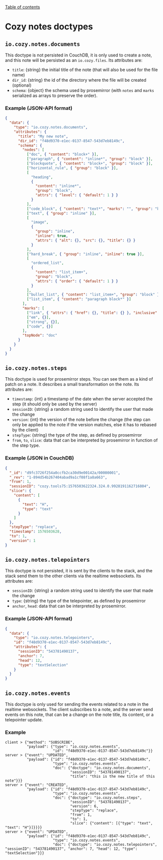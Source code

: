 [Table of contents](README.md#table-of-contents)

# Cozy notes doctypes

## `io.cozy.notes.documents`

This doctype is not persisted in CouchDB, it is only used to create a note, and
this note will be persisted as an `io.cozy.files`. Its attributes are:

- `title`: {string} the initial title of the note (that will also be used for the file name)
- `dir_id`: {string} the id of the directory where the file will be created (optional)
- `schema`: {object} the schema used by prosemirror (with `notes` and `marks` serialized as arrays to preserve the order).

### Example (JSON-API format)

```json
{
  "data": {
    "type": "io.cozy.notes.documents",
    "attributes": {
      "title": "My new note",
      "dir_id": "f48d9370-e1ec-0137-8547-543d7eb8149c",
      "schema": {
        "nodes": [
          ["doc", { "content": "block+" }],
          ["paragraph", { "content": "inline*", "group": "block" }],
          ["blockquote", { "content": "block+", "group": "block" }],
          ["horizontal_rule", { "group": "block" }],
          [
            "heading",
            {
              "content": "inline*",
              "group": "block",
              "attrs": { "level": { "default": 1 } }
            }
          ],
          ["code_block", { "content": "text*", "marks": "", "group": "block" }],
          ["text", { "group": "inline" }],
          [
            "image",
            {
              "group": "inline",
              "inline": true,
              "attrs": { "alt": {}, "src": {}, "title": {} }
            }
          ],
          ["hard_break", { "group": "inline", "inline": true }],
          [
            "ordered_list",
            {
              "content": "list_item+",
              "group": "block",
              "attrs": { "order": { "default": 1 } }
            }
          ],
          ["bullet_list", { "content": "list_item+", "group": "block" }],
          ["list_item", { "content": "paragraph block*" }]
        ],
        "marks": [
          ["link", { "attrs": { "href": {}, "title": {} }, "inclusive": false }],
          ["em", {}],
          ["strong", {}],
          ["code", {}]
        ],
        "topNode": "doc"
      }
    }
  }
}
```

## `io.cozy.notes.steps`

This doctype is used for prosemirror steps. You can see them as a kind of patch
on a note. It describes a small transformation on the note. Its attributes are:

- `timestamp`: {int} a timestamp of the date when the server accepted the step (it should only be used by the server)
- `sessionID`: {string} a random string used to identify the user that made the change
- `version`: {int} the version of the note before the change (the step can only be applied to the note if the version matches, else it has to rebased by the client)
- `stepType`: {string} the type of the step, as defined by prosemirror
- `from`, `to`, `slice`: data that can be interpreted by prosemirror in function of the step type.

### Example (JSON in CouchDB)

```json
{
  "_id": "d9fc3726f254a0ccfb2ca30d9e00142a/00000001",
  "_rev": "1-894d54b267404abad9a1cf08f1a8a663",
  "from": 1,
  "sessionID": "cozy.tools75:1576503622324.324.0.9928191162716804",
  "slice": {
    "content": [
      {
        "text": "H",
        "type": "text"
      }
    ]
  },
  "stepType": "replace",
  "timestamp": 1576503628,
  "to": 1,
  "version": 1
}
```

## `io.cozy.notes.telepointers`

This doctype is not persisted, it is sent by the clients to the stack, and the
stack send them to the other clients via the realtime websockets. Its
attributes are:

- `sessionID`: {string} a random string used to identify the user that made the change
- `type`: {string} the type of the telepointer, as defined by prosemirror
- `anchor`, `head`: data that can be interpreted by prosemirror.

### Example (JSON-API format)

```json
{
  "data": {
    "type": "io.cozy.notes.telepointers",
    "id": "f48d9370-e1ec-0137-8547-543d7eb8149c",
    "attributes": {
      "sessionID": "543781490137",
      "anchor": 7,
      "head": 12,
      "type": "textSelection"
    }
  }
}
```

## `io.cozy.notes.events`

This doctype is only used for sending the events related to a note in the
realtime websockets. The client subscribes to a note, and the server send
events on this note, that can be a change on the note title, its content,
or a telepointer update.

### Example

```
client > {"method": "SUBSCRIBE",
          "payload": {"type": "io.cozy.notes.events",
                      "id": "f48d9370-e1ec-0137-8547-543d7eb8149c"}}
server > {"event": "UPDATED",
          "payload": {"id": "f48d9370-e1ec-0137-8547-543d7eb8149c",
                      "type": "io.cozy.notes.events",
                      "doc": {"doctype": "io.cozy.notes.documents",
                              "sessionID": "543781490137",
                              "title": "this is the new title of this note"}}}
server > {"event": "CREATED",
          "payload": {"id": "f48d9370-e1ec-0137-8547-543d7eb8149c",
                      "type": "io.cozy.notes.events",
                      "doc": {"doctype": "io.cozy.notes.steps",
                              "sessionID": "543781490137",
                              "version": 6,
                              "stepType": "replace",
                              "from": 1,
                              "to": 1,
                              "slice": {"content": [{"type": "text", "text": "H"}]}}}}
server > {"event": "UPDATED",
          "payload": {"id": "f48d9370-e1ec-0137-8547-543d7eb8149c",
                      "type": "io.cozy.notes.events",
                      "doc": {"doctype": "io.cozy.notes.telepointers", "sessionID": "543781490137", "anchor": 7, "head": 12, "type": "textSelection"}}}
```
